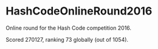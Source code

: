 # HashCodeOnlineRound2016
Online round for the Hash Code competition 2016.

Scored 270127, ranking 73 globally (out of 1054).

